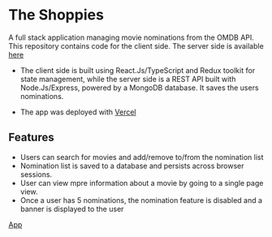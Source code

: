 # The Shoppies

A full stack application managing movie nominations from the OMDB API. This repository contains code for the client side. The server side is available [here](https://github.com/kip-guile/SMC-backup-server)

- The client side is built using React.Js/TypeScript and Redux toolkit for state management, while the server side is a REST API built with Node.Js/Express, powered by a MongoDB database. It saves the users nominations.

* The app was deployed with [Vercel](https://smc-web-client.vercel.app/)

## Features

- Users can search for movies and add/remove to/from the nomination list
- Nomination list is saved to a database and persists across browser sessions.
- User can view mpre information about a movie by going to a single page view.
- Once a user has 5 nominations, the nomination feature is disabled and a banner is displayed to the user

[App](https://user-images.githubusercontent.com/38817414/102961148-e4186100-44e3-11eb-95fb-defa0e1ee25d.png)
